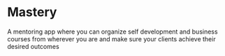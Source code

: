 # Mastery

A mentoring app where you can organize self development and business courses from wherever you are and make sure your clients achieve their desired outcomes
